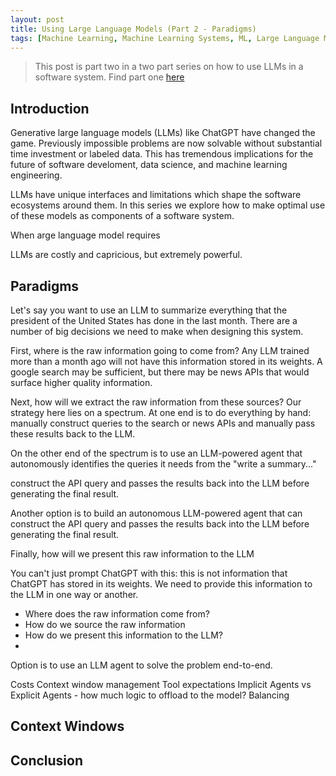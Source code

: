 ```yaml
---
layout: post
title: Using Large Language Models (Part 2 - Paradigms)
tags: [Machine Learning, Machine Learning Systems, ML, Large Language Models, GPT]
---
```

<script> 
  (function(i,s,o,g,r,a,m){i['GoogleAnalyticsObject']=r;i[r]=i[r]||function(){
  (i[r].q=i[r].q||[]).push(arguments)},i[r].l=1*new Date();a=s.createElement(o),
  m=s.getElementsByTagName(o)[0];a.async=1;a.src=g;m.parentNode.insertBefore(a,m)
  })(window,document,'script','https://www.google-analytics.com/analytics.js','ga');

  ga('create', 'UA-82391879-1', 'auto');
  ga('send', 'pageview');

</script>


> This post is part two in a two part series on how to use LLMs in a software system. Find part one [here](https://danshiebler.com/2023-05-08-large-language-models-part-1) 

## Introduction

Generative large language models (LLMs) like ChatGPT have changed the game. Previously impossible problems are now solvable without substantial time investment or labeled data. This has tremendous implications for the future of software develoment, data science, and machine learning engineering.

LLMs have unique interfaces and limitations which shape the software ecosystems around them. In this series we explore how to make optimal use of these models as components of a software system.

When arge language model requires

LLMs are costly and capricious, but extremely powerful. 

## Paradigms

<!-- One of the first things that jumps out when using large language models to solve problems is how many design decisions we need to make. 
 -->

Let's say you want to use an LLM to summarize everything that the president of the United States has done in the last month. There are a number of big decisions we need to make when designing this system.

First, where is the raw information going to come from? Any LLM trained more than a month ago will not have this information stored in its weights. A google search may be sufficient, but there may be news APIs that would surface higher quality information. 

Next, how will we extract the raw information from these sources? Our strategy here lies on a spectrum. At one end is to do everything by hand: manually construct queries to the search or news APIs and manually pass these results back to the LLM.

On the other end of the spectrum is to use an LLM-powered agent that autonomously identifies the queries it needs from the "write a summary..." 

 construct the API query and passes the results back into the LLM before generating the final result. 

 Another option is to build an autonomous LLM-powered agent that can construct the API query and passes the results back into the LLM before generating the final result. 

Finally, how will we present this raw information to the LLM

You can't just prompt ChatGPT with this: this is not information that ChatGPT has stored in its weights. We need to provide this information to the LLM in one way or another.

- Where does the raw information come from? 
- How do we source the raw information
- How do we present this information to the LLM?
- 



Option is to use an LLM agent to solve the problem end-to-end. 



Costs
Context window management
Tool expectations
Implicit Agents vs Explicit Agents
	- how much logic to offload to the model?
Balancing


## Context Windows



## Conclusion













